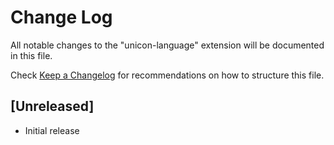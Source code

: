 # Change Log

All notable changes to the "unicon-language" extension will be documented in this file.

Check [Keep a Changelog](http://keepachangelog.com/) for recommendations on how to structure this file.

## [Unreleased]

- Initial release